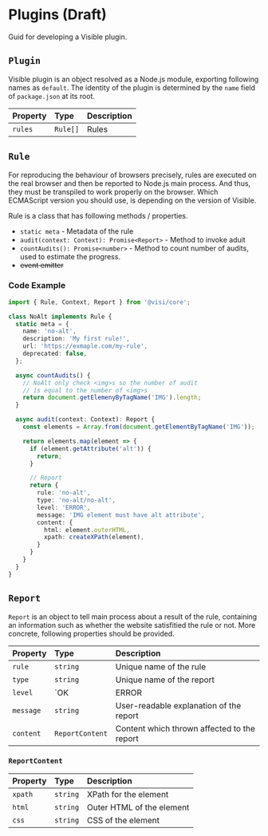 # Plugins (Draft)
Guid for developing a Visible plugin.

## `Plugin`

Visible plugin is an object resolved as a Node.js module, exporting following names as `default`. The identity of the plugin is determined by the `name` field of `package.json` at its root.

| Property | Type     | Description        |
| :------- | :------- | :----------------- |
| `rules`  | `Rule[]` | Rules              |

## `Rule`

For reproducing the behaviour of browsers precisely, rules are executed on the real browser and then be reported to Node.js main process. And thus, they must be transpiled to work properly on the browser. Which ECMAScript version you should use, is depending on the version of Visible.

Rule is a class that has following methods / properties.

- `static meta` - Metadata of the rule
- `audit(context: Context): Promise<Report>` - Method to invoke aduit
- `countAudits(): Promise<number>` - Method to count number of audits, used to estimate the progress.
- ~~event emitter~~

### Code Example
```ts
import { Rule, Context, Report } from '@visi/core';

class NoAlt implements Rule {
  static meta = {
    name: 'no-alt',
    description: 'My first rule!',
    url: 'https://exmaple.com/my-rule',
    deprecated: false,
  };

  async countAudits() {
    // NoAlt only check <img>s so the number of audit
    // is equal to the number of <img>s
    return document.getElemenyByTagName('IMG').length;
  }

  async audit(context: Context): Report {
    const elements = Array.from(document.getElementByTagName('IMG'));

    return elements.map(element => {
      if (element.getAttribute('alt')) {
        return;
      }

      // Report
      return {
        rule: 'no-alt',
        type: 'no-alt/no-alt',
        level: 'ERROR',
        message: 'IMG element must have alt attribute',
        content: {
          html: element.outerHTML,
          xpath: createXPath(element),
        }
      }
    }
  }
}
```

## `Report`

`Report` is an object to tell main process about a result of the rule, containing an information such as whether the website satisfitied the rule or not. More concrete, following properties should be provided.

| Property  | Type                | Description                                 |
| :-------- | :------------------ | :------------------------------------------ |
| `rule`    | `string`            | Unique name of the rule                     |
| `type`    | `string`            | Unique name of the report                   |
| `level`   | `OK | ERROR | WARN` | Level of seriousness of the report          |
| `message` | `string`            | User-readable explanation of the report     |
| `content` | `ReportContent`     | Content which thrown affected to the report |

### `ReportContent`

| Property | Type     | Description               |
| :------- | :------- | :------------------------ |
| `xpath`  | `string` | XPath for the element     |
| `html`   | `string` | Outer HTML of the element |
| `css`    | `string` | CSS of the element        |
